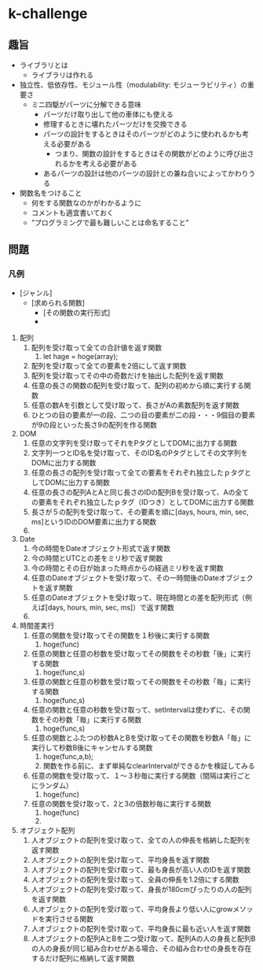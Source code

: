 # k-challenge

## 趣旨

- ライブラリとは
  - ライブラリは作れる
- 独立性、低依存性、モジュール性（modulability: モジューラビリティ）の重要さ
  - ミニ四駆がパーツに分解できる意味
    - パーツだけ取り出して他の車体にも使える
    - 修理するときに壊れたパーツだけを交換できる
    - パーツの設計をするときはそのパーツがどのように使われるかも考える必要がある
      - つまり、関数の設計をするときはその関数がどのように呼び出されるかを考える必要がある
    - あるパーツの設計は他のパーツの設計との兼ね合いによってかわりうる
- 関数名をつけること
  - 何をする関数なのかがわかるように
  - コメントも適宜書いておく
  - ”プログラミングで最も難しいことは命名すること”

## 問題



### 凡例
- [ジャンル]
   - [求められる関数]
      - [その関数の実行形式]
      - 

1. 配列
   1. 配列を受け取って全ての合計値を返す関数
      1. let hage = hoge(array);
   2. 配列を受け取って全ての要素を2倍にして返す関数
   3. 配列を受け取ってその中の奇数だけを抽出した配列を返す関数
   4. 任意の長さの関数の配列を受け取って、配列の初めから順に実行する関数
   5. 任意の数Aを引数として受け取って、長さがAの素数配列を返す関数
   6. ひとつの目の要素が一の段、二つの目の要素が二の段・・・9個目の要素が9の段といった長さ9の配列を作る関数
2. DOM
   1. 任意の文字列を受け取ってそれをPタグとしてDOMに出力する関数
   2. 文字列一つとID名を受け取って、そのID名のPタグとしてその文字列をDOMに出力する関数
   3. 任意の長さの配列を受け取って全ての要素をそれぞれ独立したｐタグとしてDOMに出力する関数
   4. 任意の長さの配列AとAと同じ長さのIDの配列Bを受け取って、Aの全ての要素をそれぞれ独立したｐタグ（IDつき）としてDOMに出力する関数
   5. 長さが５の配列を受け取って、その要素を順に[days, hours, min, sec, ms]というIDのDOM要素に出力する関数
   6. 
3. Date
   1. 今の時間をDateオブジェクト形式で返す関数
   2. 今の時間とUTCとの差をミリ秒で返す関数
   3. 今の時間とその日が始まった時点からの経過ミリ秒を返す関数
   4. 任意のDateオブジェクトを受け取って、その一時間後のDateオブジェクトを返す関数
   5. 任意のDateオブジェクトを受け取って、現在時間との差を配列形式（例えば[days, hours, min, sec, ms]）で返す関数
   6. 
4. 時間差実行
   1. 任意の関数を受け取ってその関数を１秒後に実行する関数
      1. hoge(func)
   2. 任意の関数と任意の秒数を受け取ってその関数をその秒数「後」に実行する関数
      1. hoge(func,s)
   3. 任意の関数と任意の秒数を受け取ってその関数をその秒数「毎」に実行する関数
      1. hoge(func,s)
   4. 任意の関数と任意の秒数を受け取って、setIntervalは使わずに、その関数をその秒数「毎」に実行する関数
      1. hoge(func,s)
   5. 任意の関数とふたつの秒数AとBを受け取ってその関数を秒数A「毎」に実行して秒数B後にキャンセルする関数
      1. hoge(func,a,b);
      2. 関数を作る前に、まず単純なclearIntervalができるかを検証してみる
   6. 任意の関数を受け取って、１～３秒毎に実行する関数（間隔は実行ごとにランダム）
      1. hoge(func)
   7. 任意の関数を受け取って、2と3の倍数秒毎に実行する関数
      1. hoge(func)
      2. 
5. オブジェクト配列
   1. 人オブジェクトの配列を受け取って、全ての人の伸長を格納した配列を返す関数
   2. 人オブジェクトの配列を受け取って、平均身長を返す関数
   3. 人オブジェクトの配列を受け取って、最も身長が高い人のIDを返す関数
   4. 人オブジェクトの配列を受け取って、全員の伸長を1.2倍にする関数
   5. 人オブジェクトの配列を受け取って、身長が180cmぴったりの人の配列を返す関数
   6. 人オブジェクトの配列を受け取って、平均身長より低い人にgrowメソッドを実行させる関数
   7. 人オブジェクトの配列を受け取って、平均身長に最も近い人を返す関数
   8. 人オブジェクトの配列AとBを二つ受け取って、配列Aの人の身長と配列Bの人の身長が同じ組み合わせがある場合、その組み合わせの身長を存在するだけ配列に格納して返す関数
